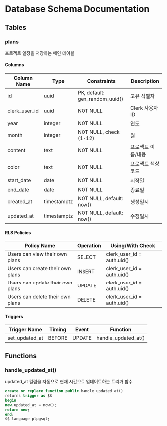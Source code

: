 # Database Schema Documentation

## Tables

### plans

프로젝트 일정을 저장하는 메인 테이블

#### Columns

| Column Name    | Type      | Constraints | Description |
|---------------|-----------|-------------|-------------|
| id            | uuid      | PK, default: gen_random_uuid() | 고유 식별자 |
| clerk_user_id | uuid      | NOT NULL    | Clerk 사용자 ID |
| year          | integer   | NOT NULL    | 연도 |
| month         | integer   | NOT NULL, check (1-12) | 월 |
| content       | text      | NOT NULL    | 프로젝트 이름/내용 |
| color         | text      | NOT NULL    | 프로젝트 색상 코드 |
| start_date    | date      | NOT NULL    | 시작일 |
| end_date      | date      | NOT NULL    | 종료일 |
| created_at    | timestamptz | NOT NULL, default: now() | 생성일시 |
| updated_at    | timestamptz | NOT NULL, default: now() | 수정일시 |

#### RLS Policies

| Policy Name | Operation | Using/With Check |
|------------|-----------|------------------|
| Users can view their own plans | SELECT | clerk_user_id = auth.uid() |
| Users can create their own plans | INSERT | clerk_user_id = auth.uid() |
| Users can update their own plans | UPDATE | clerk_user_id = auth.uid() |
| Users can delete their own plans | DELETE | clerk_user_id = auth.uid() |

#### Triggers

| Trigger Name | Timing | Event | Function |
|-------------|---------|--------|-----------|
| set_updated_at | BEFORE | UPDATE | handle_updated_at() |

## Functions

### handle_updated_at()

updated_at 컬럼을 자동으로 현재 시간으로 업데이트하는 트리거 함수

```sql
create or replace function public.handle_updated_at()
returns trigger as $$
begin
new.updated_at = now();
return new;
end;
$$ language plpgsql;
```